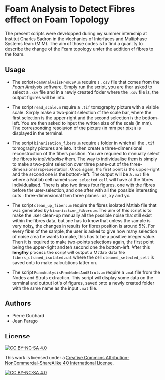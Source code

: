 
# Foam Analysis to Detect Fibres effect on Foam Topology

The present scripts were developped during my summer internship at Institut Charles Sadron in the Mechanics of Interfaces and Multiphase Systems team (MIM). The aim of those codes is to find a quantity to describe the change of the Foam topology under the addition of fibres to the foam.


## Usage
* The script `FoamAnalysisFromCSV.m` require a `.csv` file that comes from the *Foam Analysis* software. Simply run the script, you are then asked to select a `.csv` file and in a newly created folder where the `.csv` file is, the output figures will be into.

* The script `read_scale.m` require a `.tif` tomography picture with a visible scale. Simply make a two-point selection of the scale bar, where the first selection is the upper-right and the second selection is the bottom-left. You are then asked to input the written size of the scale (in mm). The corresponding resolution of the picture (in mm per pixel) is displayed in the terminal.

* The script `binarisation_fibers.m` require a folder in which all the `.tif` tomography pictures are into. It then create a three-dimensional reconstruction of the fibers position. You are required to manually select the fibres to *individualise* them. The way to individualise them is simply to make a two-point selection over three plane-cut of the three-dimensional representation. Once again, the first point is the upper-right and the second one is the bottom-left. The output will be a `.mat` file where a Matlab cell named `save_selected_cell` will have all the fibres individualised. There is also two times four figures, one with the fibres before the user-selection, and one after with all the possible interesting cuts : three-dimensional then three planes : xz, xy and yx. 

* The script `clean_up_fibers.m` require the fibres isolated Matlab file that was generated by `binarisation_fibers.m`. The aim of this script is to make the user clean-up manually all the possible noise that still exist within the fibres data, but one has to know that unless the sample is very noisy, the changes in results for fibres position is around 5%. For every fiber of the sample, the user is asked to give how many selection of noise area he wants to make, this has to be a positive integer value. Then it is required to make two-points selections again, the first point being the upper-right and teh second one the bottom-left. After this **lengthy** process the script will output a Matlab data file `fibers_cleaned_isolated.mat` where the cell `cleaned_selected_cell` is saved onto to make calculations latter on.

* The script `FoamAnalysisFromNodesAndStruts.m` require a `.mat` file from the Nodes and Struts extraction. This script will display some data on the terminal and output lot's of figures, saved onto a newly created folder with the same name as the input `.mat` file.
## Authors

- Pierre Guichard
- Jean Farago


## License
[![CC BY-NC-SA 4.0][cc-by-nc-sa-shield]][cc-by-nc-sa]

This work is licensed under a
[Creative Commons Attribution-NonCommercial-ShareAlike 4.0 International License][cc-by-nc-sa].

[![CC BY-NC-SA 4.0][cc-by-nc-sa-image]][cc-by-nc-sa]

[cc-by-nc-sa]: http://creativecommons.org/licenses/by-nc-sa/4.0/
[cc-by-nc-sa-image]: https://licensebuttons.net/l/by-nc-sa/4.0/88x31.png
[cc-by-nc-sa-shield]: https://img.shields.io/badge/License-CC%20BY--NC--SA%204.0-lightgrey.svg
